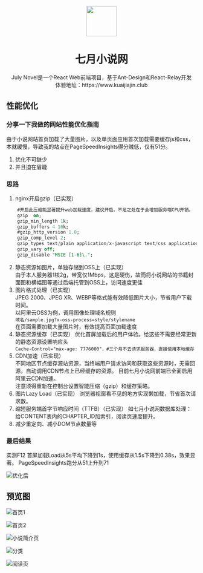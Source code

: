 <p align="center">
  <a href="https://www.kuaijiajin.club">
    <img width="80" src="https://oss.kuaijiajin.club/favicon.ico">
  </a>
</p>

<h1 align="center">七月小说网</h1>

<div align="center">
July Novel是一个React Web前端项目，基于Ant-Design和React-Relay开发
</div>  
<div align="center">
体验地址：https://www.kuaijiajin.club
</div>  

## 性能优化

### 分享一下我做的网站性能优化指南
由于小说网站首页加载了大量图片，以及单页面应用首次加载需要缓存js和css，本就缓慢，导致我的站点在PageSpeedInsights得分贼低，仅有51分。  

1. 优化不可缺少  
2. 并且迫在眉睫  

### 思路
1. nginx开启gzip（已实现）
```sql
    #开启此压缩能显著提升web加载速度，建议开启。不足之处在于会增加服务端CPU开销。 
    gzip  on;
    gzip_min_length 1k;
    gzip_buffers 4 16k;
    #gzip_http_version 1.0;
    gzip_comp_level 2;
    gzip_types text/plain application/x-javascript text/css application/xml text/javascript application/x-httpd-php image/jpeg image/gif image/png application/javascript application/json;
    gzip_vary off;
    gzip_disable "MSIE [1-6]\.";
 ```
2. 静态资源如图片，单独存储到OSS上（已实现）  
由于本人服务器1核2g，带宽仅1Mbps，这是硬伤，故而将小说网站的书籍封面图和横幅图等通过后端托管到OSS上，访问速度更佳
3. 图片格式处理（已实现）  
JPEG 2000、JPEG XR、WEBP等格式能有效降低图片大小，节省用户下载时间。  
以阿里云OSS为例，调用图像处理域名规则  
`域名/sample.jpg?x-oss-process=style/stylename`  
在页面需要加载大量图片时，有效提高页面加载速度
4. 静态资源缓存（已实现）
优化首屏加载后的用户体验。给这些不需要经常更新的静态资源设置响应头  
`Cache-Control="max-age: 7776000"，#三个月不去请求服务器，直接使用本地缓存`
5. CDN加速（已实现）  
不同地区节点缓存源站资源，当终端用户请求访问和获取这些资源时，无需回源，自动调用CDN节点上已经缓存的资源。  目前七月小说网前端已全面启用阿里云CDN加速。  
注意须得重新在控制台设置智能压缩（gzip）和缓存策略。
6. 图片Lazy Load（已实现）
浏览器视窗看不见的地方实现懒加载，节省首次请求数。
7. 缩短服务端首字节响应时间（TTFB）（已实现）
如七月小说网数据库处理：给CONTENT表内的CHAPTER_ID加索引，阅读页速度提升。
8. 减少重定向、减小DOM节点数量等  

### 最后结果
实测F12  首屏加载Load从5s平均下降到1s，使用缓存从1.5s下降到0.38s，效果显著。
PageSpeedInsights跑分从51上升到71  

![优化后](https://img2018.cnblogs.com/blog/1054457/201902/1054457-20190221100839030-1899759839.jpg)


## 预览图

![首页1](https://oss.kuaijiajin.club/JulyNovel_ReadMe_1.jpg?x-oss-process=style/yasuo80)   

![首页2](https://oss.kuaijiajin.club/JulyNovel_ReadMe_2.jpg?x-oss-process=style/yasuo80)  

![小说简介页](https://oss.kuaijiajin.club/JulyNovel_ReadMe_3.jpg?x-oss-process=style/yasuo80)  

![分类](https://oss.kuaijiajin.club/JulyNovel_ReadMe_4.jpg?x-oss-process=style/yasuo80)  

![阅读页](https://oss.kuaijiajin.club/JulyNovel_ReadMe_5.jpg?x-oss-process=style/yasuo80)  